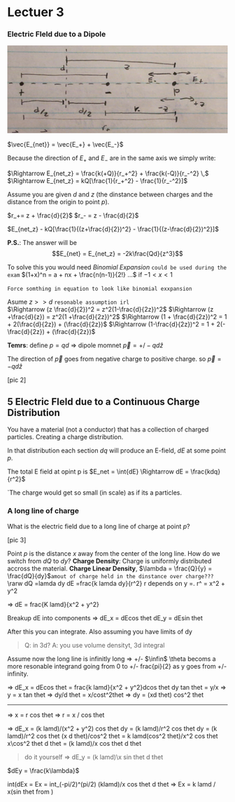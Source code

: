 # Lectuer 3

### Electric FIeld due to a Dipole

![pic11 picture of body diagram of positive and negative charges E field and point P](./images/lect2/pic11.png)

$\vec{E_{net}} = \vec{E_+} + \vec{E_-}$

Because the direction of $E_+$ and $E_-$ are in the same axis we simply write:

$\Rightarrow E_{net_z} = \frac{k(+Q)}{r_+^2} + \frac{k(-Q)}{r_-^2} \,$
$\Rightarrow E_{net_z} = kQ[\frac{1}{r_+^2} - \frac{1}{r_-^2}]$

Assume you are given $d$ and $z$ (the dinstance between charges and the distance from the origin to point $p$).

$r_+= z + \frac{d}{2}$
$r_- = z - \frac{d}{2}$

$E_{net_z} - kQ[\frac{1}{(z+\frac{d}{2})^2} - \frac{1}{(z-\frac{d}{2})^2}]$

**P.S.**: The answer will be 
$$E_{net} = E_{net_z} = -2k\frac{Qd}{z^3}$$

To solve this you would need *Binomial Expansion*
```could be used during the exam```
$(1+x)^n = a + nx + \frac{n(n-1)}{2!} ...$
if $-1 < x < 1$

```Force somthing in equation to look like binomial exxpansion```

Asume $z>>d$ `resonable assumption irl` <br>
$\Rightarrow (z \frac{d}{2})^2 = z^2(1-\frac{d}{2z})^2$
$\Rightarrow (z +\frac{d}{z}) = z^2(1 +\frac{d}{2z})^2$
$\Rightarrow (1 + \frac{d}{2z})^2 = 1 + 2(\frac{d}{2z}) + (\frac{d}{2z})$
$\Rightarrow (1-\frac{d}{2z})^2 = 1 + 2(-\frac{d}{2z}) + (\frac{d}{2z})$

**Temrs**: 
define $p = qd$
$\Rightarrow$ dipole momnet $\vec{p} =+/- qd\hat{z}$

The direction of $\vec{p}$ goes from negative charge to positive charge.
so $\vec{p} = -qd\hat{z}$

[pic 2]

## 5 Electric FIeld due to a Continuous Charge Distribution


You have a material (not a conductor) that has a collection of charged particles. Creating a charge distribution. 

In that distribution each section $dq$ will produce an E-field, $dE$ at some point $p$.

The total E field at opint p is $E_net = \int{dE} \Rightarrow dE = \frac{kdq}{r^2}$

`The charge would get so small (in scale) as if its a particles.

### A long line of charge
What is the electric field due to a long line of charge at point $p$?

[pic 3]

Point $p$ is the distance $x$ away from the center of the long line.
How do we switch from $dQ$ to $dy$?
**Charge Density**: Charge is uniformly distributed accross the material.
**Charge Linear Density**, $\lambda = \frac{Q}{y} = \frac{dQ}{dy}$`amout of charge held in the dinstance over charge???`
\rarw dQ =lamda dy
dE =frac{k lamda dy}{r^2}
r depends on y =. r^ = x^2 + y^2

=> dE = frac{K lamd}{x^2 + y^2}

Breakup dE into components
=> dE_x = dEcos thet
dE_y = dEsin thet

After this you can integrate.
Also assuming you have limits of dy

>Q: in 3d?
>A: you use volume densityt, 3d integral


Assume now the long line is infinitly long => +/- $\infin$
\theta becoms a more resonable integrand going from 0 to +/- frac{pi}{2} as y goes from +/- infinity.

=> dE_x = dEcos thet = frac{k lamd}{x^2 + y^2}dcos thet dy
tan thet = y/x => y = x tan thet
=> dy/d thet = x/cost^2thet
=> dy = (xd thet) cos^2 thet

----------------
=> x = r cos thet
=> r = x / cos thet

=> dE_x = (k lamd)/(x^2 + y^2) cos thet dy
= (k lamd)/r^2 cos thet dy = (k lamd)/r^2 cos thet (x d thet)/cos^2 thet
= k lamd(cos^2 thet)/x^2 cos thet x\cos^2 thet d thet
= (k lamd)/x cos thet d thet

> do it yourself
=> dE_y = (k lamd)\x sin thet d thet

$dEy = \frac{k\lambda}$

int(dEx = Ex = int_(-pi/2)^(pi/2) (klamd)/x cos thet d thet 
=> Ex = k lamd / x(sin thet from )